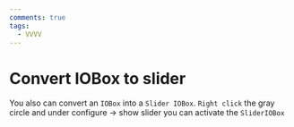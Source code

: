 ```yaml
---
comments: true
tags:
  - VVVV
---
```


# Convert IOBox to slider
You also can convert an `IOBox` into a `Slider IOBox`.
`Right click` the gray circle and under configure -> show slider you can activate the `SliderIOBox`